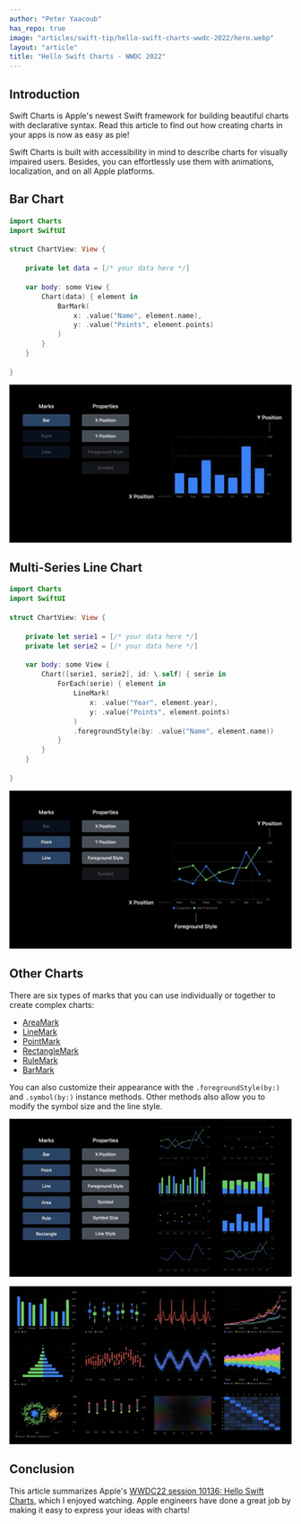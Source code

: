 ```yaml
---
author: "Peter Yaacoub"
has_repo: true
image: "articles/swift-tip/hello-swift-charts-wwdc-2022/hero.webp"
layout: "article"
title: "Hello Swift Charts - WWDC 2022"
---
```


## Introduction

Swift Charts is Apple's newest Swift framework for building beautiful charts with declarative syntax. Read this article to find out how creating charts in your apps is now as easy as pie!

Swift Charts is built with accessibility in mind to describe charts for visually impaired users. Besides, you can effortlessly use them with animations, localization, and on all Apple platforms.

## Bar Chart

```swift
import Charts
import SwiftUI

struct ChartView: View {

    private let data = [/* your data here */]

    var body: some View {
        Chart(data) { element in
            BarMark(
                x: .value("Name", element.name),
                y: .value("Points", element.points)
            )
        }
    }

}
```

![Bar chart](/-assets/images/articles/swift-tip/hello-swift-charts-wwdc-2022/bar-chart.webp)

## Multi-Series Line Chart

```swift
import Charts
import SwiftUI

struct ChartView: View {

    private let serie1 = [/* your data here */]
    private let serie2 = [/* your data here */]

    var body: some View {
        Chart([serie1, serie2], id: \.self) { serie in
            ForEach(serie) { element in
                LineMark(
                    x: .value("Year", element.year),
                    y: .value("Points", element.points)
                )
                .foregroundStyle(by: .value("Name", element.name))
            }
        }
    }

}
```

![Multi-series line chart](/-assets/images/articles/swift-tip/hello-swift-charts-wwdc-2022/multi-series-line-chart.webp)

## Other Charts

There are six types of marks that you can use individually or together to create complex charts:
- [AreaMark](https://developer.apple.com/documentation/charts/areamark)
- [LineMark](https://developer.apple.com/documentation/charts/linemark)
- [PointMark](https://developer.apple.com/documentation/charts/pointmark)
- [RectangleMark](https://developer.apple.com/documentation/charts/rectanglemark)
- [RuleMark](https://developer.apple.com/documentation/charts/rulemark)
- [BarMark](https://developer.apple.com/documentation/charts/barmark)

You can also customize their appearance with the `.foregroundStyle(by:)` and `.symbol(by:)` instance methods. Other methods also allow you to modify the symbol size and the line style.

![Other charts 1](/-assets/images/articles/swift-tip/hello-swift-charts-wwdc-2022/other-charts-1.webp)

![Other charts 2](/-assets/images/articles/swift-tip/hello-swift-charts-wwdc-2022/other-charts-2.webp)

## Conclusion

This article summarizes Apple's [WWDC22 session 10136: Hello Swift Charts](https://developer.apple.com/videos/play/wwdc2022/10136/), which I enjoyed watching. Apple engineers have done a great job by making it easy to express your ideas with charts!